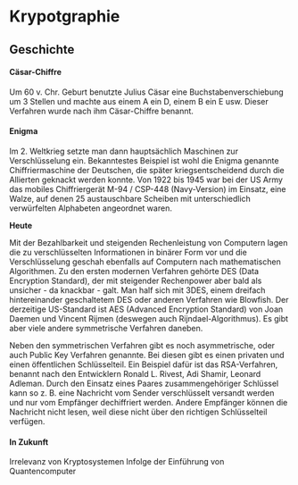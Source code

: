 # Krypotgraphie

## Geschichte

#### Cäsar-Chiffre

Um 60 v. Chr. Geburt benutzte Julius Cäsar eine Buchstabenverschiebung um 3 Stellen und machte aus einem A ein D, einem B ein E usw. Dieser Verfahren wurde nach ihm Cäsar-Chiffre benannt.

#### Enigma

Im 2. Weltkrieg setzte man dann hauptsächlich Maschinen zur Verschlüsselung ein. Bekanntestes Beispiel ist wohl die Enigma genannte Chiffriermaschine der Deutschen, die später kriegsentscheidend durch die Allierten geknackt werden konnte. Von 1922 bis 1945 war bei der US Army das mobiles Chiffriergerät M-94 / CSP-448 \(Navy-Version\) im Einsatz, eine Walze, auf denen 25 austauschbare Scheiben mit unterschiedlich verwürfelten Alphabeten angeordnet waren.

**Heute**

Mit der Bezahlbarkeit und steigenden Rechenleistung von Computern lagen die zu verschlüsselten Informationen in binärer Form vor und die Verschlüsselung geschah ebenfalls auf Computern nach mathematischen Algorithmen. Zu den ersten modernen Verfahren gehörte DES \(Data Encryption Standard\), der mit steigender Rechenpower aber bald als unsicher - da knackbar - galt. Man half sich mit 3DES, einem dreifach hintereinander geschaltetem DES oder anderen Verfahren wie Blowfish. Der derzeitige US-Standard ist AES \(Advanced Encryption Standard\) von Joan Daemen und Vincent Rijmen \(deswegen auch Rijndael-Algorithmus\). Es gibt aber viele andere symmetrische Verfahren daneben.

Neben den symmetrischen Verfahren gibt es noch asymmetrische, oder auch Public Key Verfahren genannte. Bei diesen gibt es einen privaten und einen öffentlichen Schlüsselteil. Ein Beispiel dafür ist das RSA-Verfahren, benannt nach den Entwicklern Ronald L. Rivest, Adi Shamir, Leonard Adleman. Durch den Einsatz eines Paares zusammengehöriger Schlüssel kann so z. B. eine Nachricht vom Sender verschlüsselt versandt werden und nur vom Empfänger dechiffriert werden. Andere Empfänger können die Nachricht nicht lesen, weil diese nicht über den richtigen Schlüsselteil verfügen.

#### **In Zukunft**

Irrelevanz von Kryptosystemen Infolge der Einführung von Quantencomputer 





